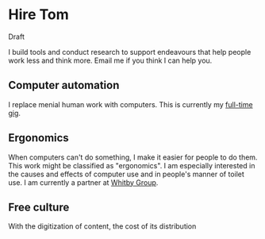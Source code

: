 Hire Tom
============
Draft

I build tools and conduct research to support endeavours
that help people work less and think more. Email me if
you think I can help you.

## Computer automation
I replace menial human work with computers.
This is currently my [full-time gig](https://scraperwiki.com).

## Ergonomics
When computers can't do something, I make it easier for people to do them.
This work might be classified as "ergonomics".
I am especially interested in the causes and effects of computer use
and in people's manner of toilet use.
I am currently a partner at [Whitby Group](http://whitbygroup.com).

## Free culture
With the digitization of content, the cost of its distribution
